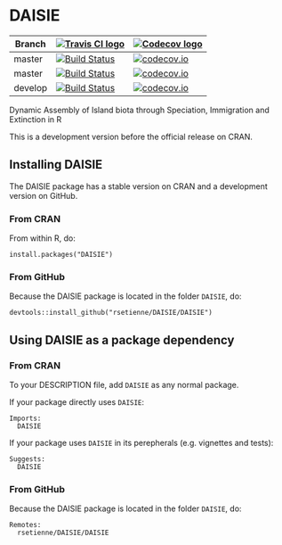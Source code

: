# DAISIE

Branch|[![Travis CI logo](TravisCI.png)](https://travis-ci.org)|[![Codecov logo](Codecov.png)](https://www.codecov.io)
---|---|---
master|[![Build Status](https://travis-ci.org/rsetienne/DAISIE.svg?branch=master)](https://travis-ci.org/rsetienne/DAISIE) | [![codecov.io](https://codecov.io/github/rsetienne/DAISIE/coverage.svg?branch=master)](https://codecov.io/github/rsetienne/DAISIE?branch=master)
master|[![Build Status](https://travis-ci.org/richelbilderbeek/DAISIE.svg?branch=master)](https://travis-ci.org/richelbilderbeek/DAISIE) | [![codecov.io](https://codecov.io/github/richelbilderbeek/DAISIE/coverage.svg?branch=master)](https://codecov.io/github/richelbilderbeek/DAISIE?branch=master)
develop|[![Build Status](https://travis-ci.org/richelbilderbeek/DAISIE.svg?branch=develop)](https://travis-ci.org/richelbilderbeek/DAISIE) | [![codecov.io](https://codecov.io/github/richelbilderbeek/DAISIE/coverage.svg?branch=develop)](https://codecov.io/github/richelbilderbeek/DAISIE?branch=develop)

Dynamic Assembly of Island biota through Speciation, Immigration and Extinction in R

This is a development version before the official release on CRAN.

## Installing DAISIE

The DAISIE package has a stable version on CRAN and
a development version on GitHub.

### From CRAN

From within R, do:

```
install.packages("DAISIE")
```

### From GitHub

Because the DAISIE package is located in the folder `DAISIE`, do:

```
devtools::install_github("rsetienne/DAISIE/DAISIE")
```

## Using DAISIE as a package dependency

### From CRAN

To your DESCRIPTION file, add `DAISIE` as any normal package.

If your package directly uses `DAISIE`:

```
Imports:
  DAISIE
```

If your package uses `DAISIE` in its perepherals (e.g. vignettes and tests):

```
Suggests:
  DAISIE
```

### From GitHub

Because the DAISIE package is located in the folder `DAISIE`, do:

```
Remotes:
  rsetienne/DAISIE/DAISIE
```
